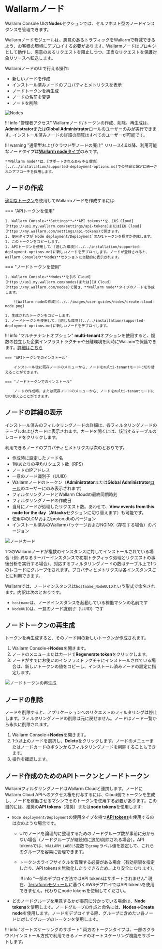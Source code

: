 # Wallarmノード

Wallarm Console UIの**Nodes**セクションでは、セルフホスト型のノードインスタンスを管理できます。

Wallarmノードモジュールは、悪意のあるトラフィックをWallarmで軽減できるよう、お客様の環境にデプロイする必要があります。Wallarmノードはプロキシとして動作し、悪意のあるリクエストを阻止しつつ、正当なリクエストを保護対象リソースへ転送します。

WallarmノードのUIで行える操作:

* 新しいノードを作成
* インストール済みノードのプロパティとメトリクスを表示
* ノードトークンを再生成
* ノードの名前を変更
* ノードを削除

![Nodes](../../images/user-guides/nodes/table-nodes.png)

!!! info "管理者アクセス"
    Wallarmノード/トークンの作成、削除、再生成は、**Administrator**または**Global Administrator**ロールのユーザーのみが実行できます。インストール済みノードの詳細の閲覧はすべてのユーザーが可能です。

!!! warning "通常型およびクラウド型ノードの廃止"
    リリース4.6以降、利用可能なノードタイプは[**Wallarm node**タイプ](../../updating-migrating/older-versions/what-is-new.md#unified-registration-of-nodes-in-the-wallarm-cloud-by-api-tokens)のみです。

    **Wallarm node**は、[サポートされるあらゆる環境](../../installation/supported-deployment-options.md)での登録と設定に統一されたアプローチを採用します。

## ノードの作成

[適切なトークン](#api-and-node-tokens-for-node-creation)を使用してWallarmノードを作成するには:

=== "APIトークンを使用"

    1. Wallarm Console→**Settings**→**API tokens**を、[US Cloud](https://us1.my.wallarm.com/settings/api-tokens)または[EU Cloud](https://my.wallarm.com/settings/api-tokens)で開きます。
    1. 使用タイプが`Node deployment/Deployment`のAPIトークンを探すか作成します。
    1. このトークンをコピーします。
    1. APIトークンを使用して、[適した環境](../../installation/supported-deployment-options.md)に新しいノードをデプロイします。ノードが登録されると、Wallarm Consoleの**Nodes**セクションに自動的に表示されます。

=== "ノードトークンを使用"

    1. Wallarm Console→**Nodes**を[US Cloud](https://us1.my.wallarm.com/nodes)または[EU Cloud](https://my.wallarm.com/nodes)で開き、**Wallarm node**タイプのノードを作成します。

        ![Wallarm nodeの作成](../../images/user-guides/nodes/create-cloud-node.png)
    
    1. 生成されたトークンをコピーします。
    1. ノードトークンを使用して、[適した環境](../../installation/supported-deployment-options.md)に新しいノードをデプロイします。

!!! info "マルチテナントオプション"
    **multi-tenant**オプションを使用すると、複数の独立した企業インフラストラクチャや分離環境を同時にWallarmで保護できます。[詳細はこちら](../../installation/multi-tenant/overview.md)

    === "APIトークンでのインストール"

        インストール後に既存ノードのメニューから、ノードをmulti-tenantモードに切り替えることができます。

    === "ノードトークンでのインストール"
    
        ノードの作成時、または既存ノードのメニューから、ノードをmulti-tenantモードに切り替えることができます。

## ノードの詳細の表示

インストール済みのフィルタリングノードの詳細は、各フィルタリングノードのテーブルおよびカードに表示されます。カードを開くには、該当するテーブルのレコードをクリックします。

利用できるノードのプロパティとメトリクスは次のとおりです。

* 作成時に設定したノード名
* 1秒あたりの平均リクエスト数（RPS）
* ノードのIPアドレス
* 一意のノード識別子（UUID）
* Wallarmノードのトークン（**Administrator**または**Global Administrator**[ロール](../settings/users.md)のユーザーにのみ表示されます）
* フィルタリングノードとWallarm Cloudの最終同期時刻
* フィルタリングノードの作成日
* 当月にノードが処理したリクエスト数。あわせて、**View events from this node for the day**（**Attacks**セクションに切り替えます）も可能です。
* 使用中のLOMおよびproton.dbのバージョン
* インストール済みのWallarmパッケージおよびNGINX（存在する場合）のバージョン

![ノードカード](../../images/user-guides/nodes/view-wallarm-node.png)

1つのWallarmノードが複数のインスタンスに対してインストールされている場合（例: 異なるサーバーインスタンスで初期トラフィック処理とリクエストの事後分析を実行する場合）、対応するフィルタリングノードの数はテーブル上で1つのレコードにグループ化されます。プロパティとメトリクスは各インスタンスごとに利用できます。

Wallarmでは、ノードインスタンスは`hostname_NodeUUID`という形式で命名されます。内訳は次のとおりです。 

* `hostname`は、ノードインスタンスを起動している稼働マシンの名前です
* `NodeUUID`は、一意のノード識別子（UUID）です

## ノードトークンの再生成

トークンを再生成すると、そのノード用の新しいトークンが作成されます。 

1. Wallarm Console→**Nodes**を開きます。
2. ノードのメニューまたはカードで**Regenerate token**をクリックします。
3. ノードがすでにお使いのインフラストラクチャにインストールされている場合は、新しいトークンの値をコピーし、インストール済みノードの設定に指定します。

![ノードトークンの再生成](../../images/user-guides/nodes/generate-new-token.png)

## ノードの削除

ノードを削除すると、アプリケーションへのリクエストのフィルタリングは停止します。フィルタリングノードの削除は元に戻せません。ノードはノード一覧から永久に削除されます。

1. Wallarm Console→**Nodes**を開きます。
1. 1つ以上のノードを選択し、**Delete**をクリックします。ノードのメニューまたはノードカードのボタンからフィルタリングノードを削除することもできます。
1. 操作を確認します。

## ノード作成のためのAPIトークンとノードトークン

WallarmフィルタリングノードはWallarm Cloudと連携します。ノードにWallarm Cloud APIへのアクセス権を付与するには、Cloud側でトークンを生成し、ノードを稼働させるマシンでそのトークンを使用する必要があります。この目的には、推奨の**API tokens**（推奨）または**node tokens**を使用します:

* `Node deployment/Deployment`の使用タイプを持つ[**API tokens**](../settings/api-tokens.md)を使用するのは次のような場合です。

    * UIでノードを論理的に整理するためのノードグループ数が事前に分からない場合（ノードグループが継続的に追加/削除される場合）。API tokensでは、`WALLARM_LABELS`変数で`group`ラベル値を設定して、これらのグループを容易に管理できます。
    * トークンのライフサイクルを管理する必要がある場合（有効期限を指定したり、API tokensを無効化したりできるため、より安全になります）。

        !!! info "一部のデプロイ方法ではAPI tokensはサポートされません"
            現在、[Terraformモジュール](../../installation/cloud-platforms/aws/terraform-module/overview.md)に基づくAWSデプロイではAPI tokensを使用できません。代わりにnode tokensを使用してください。

* どのノードグループを用意するかが事前に分かっている場合は、**Node tokens**を使用します。ノードグループの作成と命名には、**Nodes**→**Create node**を使用します。ノードをデプロイする際、グループに含めたい各ノードに対してグループのトークンを使用します。

!!! info "オートスケーリングのサポート"
    両方のトークンタイプは、一部のクラウド/インストール方式で利用できるノードのオートスケーリング機能をサポートします。